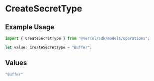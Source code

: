 # CreateSecretType

## Example Usage

```typescript
import { CreateSecretType } from "@vercel/sdk/models/operations";

let value: CreateSecretType = "Buffer";
```

## Values

```typescript
"Buffer"
```